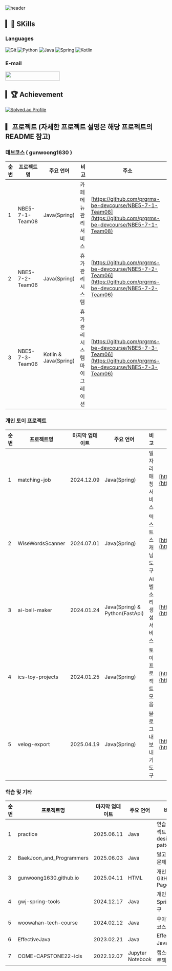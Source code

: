 ![header](https://capsule-render.vercel.app/api?type=waving&color=gradient&height=300&section=header&text=백엔드개발자&fontSize=90&animation=twinkling)


## ▎💪  SKills
### Languages
 ![Git](https://img.shields.io/badge/git-%23F05033.svg?style=for-the-badge&logo=git&logoColor=white) 
![Python](https://img.shields.io/badge/python-3670A0?style=for-the-badge&logo=python&logoColor=ffdd54) 
![Java](https://img.shields.io/badge/java-%23ED8B00.svg?style=for-the-badge&logo=java&logoColor=white) 
![Spring](https://img.shields.io/badge/spring-%236DB33F.svg?style=for-the-badge&logo=spring&logoColor=white) 
![Kotlin](https://img.shields.io/badge/kotlin-%230095D5.svg?style=for-the-badge&logo=kotlin&logoColor=white)


### E-mail
<a href="mailto:gwj0421@gmail.com" target="_blank"><img src="https://img.shields.io/badge/gwj0421 @ gmail.com-EA4335?style=flat-square&logo=Gmail&logoColor=white" width="170" height="28"/></a>

## ▎🏆  Achievement

[![Solved.ac Profile](http://mazassumnida.wtf/api/v2/generate_badge?boj=gwj0421)](https://solved.ac/gwj0421/)


## ▎프로젝트 (자세한 프로젝트 설명은 해당 프로젝트의 README 참고)

### 데브코스 ( gunwoong1630 )
| 순번 | 프로젝트명 | 주요 언어 | 비고 | 주소 |
| --- | --- | --- | --- | --- |
| 1 | NBE5-7-1-Team08 | Java(Spring) |  카페 메뉴 관리 서비스 | [https://github.com/prgrms-be-devcourse/NBE5-7-1-Team08](https://github.com/prgrms-be-devcourse/NBE5-7-1-Team08) |
| 2 | NBE5-7-2-Team06 | Java(Spring) | 휴가 관리 시스템 | [https://github.com/prgrms-be-devcourse/NBE5-7-2-Team06](https://github.com/prgrms-be-devcourse/NBE5-7-2-Team06) |
| 3 | NBE5-7-3-Team06 | Kotlin & Java(Spring)  | 휴가 관리 시스템 마이그레이션 | [https://github.com/prgrms-be-devcourse/NBE5-7-3-Team06](https://github.com/prgrms-be-devcourse/NBE5-7-3-Team06) |

### 개인 토이 프로젝트
| 순번 | 프로젝트명 | 마지막 업데이트 | 주요 언어 | 비고 | 주소 |
| --- | --- | --- | --- | --- | --- |
| 1 | matching-job | 2024.12.09 | Java(Spring) | 일자리 매칭 서비스 | [https://github.com/gunwoong1630/matching-job](https://github.com/gunwoong1630/matching-job) |
| 2 | WiseWordsScanner | 2024.07.01 | Java(Spring) | 텍스트 스캐닝 도구 | [https://github.com/gunwoong1630/WiseWordsScanner](https://github.com/gunwoong1630/WiseWordsScanner) |
| 3 | ai-bell-maker | 2024.01.24 | Java(Spring) & Python(FastApi) | AI 벨소리 생성 서비스 | [https://github.com/gunwoong1630/ai-bell-maker](https://github.com/gunwoong1630/ai-bell-maker) |
| 4 | ics-toy-projects | 2024.01.25 | Java(Spring) | 토이 프로젝트 모음 | [https://github.com/gunwoong1630/ics-toy-projects](https://github.com/gunwoong1630/ics-toy-projects) |
| 5 | velog-export | 2025.04.19 | Java(Spring) | 블로그 내보내기 도구 | [https://github.com/gunwoong1630/velog-export](https://github.com/gunwoong1630/velog-export) |

### 학습 및 기타
| 순번 | 프로젝트명 | 마지막 업데이트 | 주요 언어 | 비고 | 주소 |
| --- | --- | --- | --- | --- | --- |
| 1 | practice | 2025.06.11 | Java | 연습 프로젝트(SQL, design pattern…) | [https://github.com/gunwoong1630/practice](https://github.com/gunwoong1630/practice) |
| 2 | BaekJoon_and_Programmers | 2025.06.03 | Java | 알고리즘 문제 해결 | [https://github.com/gunwoong1630/BaekJoon_and_Programmers](https://github.com/gunwoong1630/BaekJoon_and_Programmers) |
| 3 | gunwoong1630.github.io | 2025.04.11 | HTML | 개인 GitHub Pages | [https://github.com/gunwoong1630/gunwoong1630.github.io](https://github.com/gunwoong1630/gunwoong1630.github.io) |
| 4 | gwj-spring-tools | 2024.12.17 | Java | 개인 Spring 도구 | [https://github.com/gunwoong1630/gwj-spring-tools](https://github.com/gunwoong1630/gwj-spring-tools) |
| 5 | woowahan-tech-course | 2024.02.12 | Java | 우아한테크코스 관련 | [https://github.com/gunwoong1630/woowahan-tech-course](https://github.com/gunwoong1630/woowahan-tech-course) |
| 6 | EffectiveJava | 2023.02.21 | Java | Effective Java 학습 | [https://github.com/gunwoong1630/EffectiveJava](https://github.com/gunwoong1630/EffectiveJava) |
| 7 | COME-CAPSTONE22-icis | 2022.12.07 | Jupyter Notebook | 캡스톤 프로젝트 | [https://github.com/gunwoong1630/COME-CAPSTONE22-icis](https://github.com/gunwoong1630/COME-CAPSTONE22-icis) |
